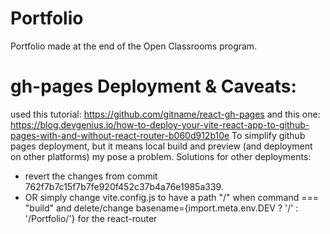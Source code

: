 # Portfolio
Portfolio made at the end of the Open Classrooms program.


# gh-pages Deployment & Caveats:

used this tutorial: 
https://github.com/gitname/react-gh-pages
and this one:
https://blog.devgenius.io/how-to-deploy-your-vite-react-app-to-github-pages-with-and-without-react-router-b060d912b10e
To simplify github pages deployment, but it means local build and preview (and deployment on other platforms) my pose a problem.
Solutions for other deployments:
 - revert the changes from commit 762f7b7c15f7b7fe920f452c37b4a76e1985a339. 
 - OR simply change vite.config.js to have a path "/" when command === "build" and delete/change basename={import.meta.env.DEV ? '/' : '/Portfolio/'} for the react-router